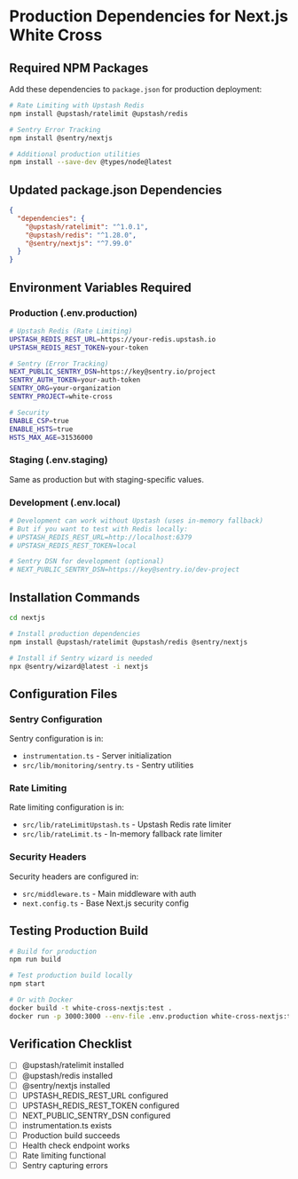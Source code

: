 # Production Dependencies for Next.js White Cross

## Required NPM Packages

Add these dependencies to `package.json` for production deployment:

```bash
# Rate Limiting with Upstash Redis
npm install @upstash/ratelimit @upstash/redis

# Sentry Error Tracking
npm install @sentry/nextjs

# Additional production utilities
npm install --save-dev @types/node@latest
```

## Updated package.json Dependencies

```json
{
  "dependencies": {
    "@upstash/ratelimit": "^1.0.1",
    "@upstash/redis": "^1.28.0",
    "@sentry/nextjs": "^7.99.0"
  }
}
```

## Environment Variables Required

### Production (.env.production)

```bash
# Upstash Redis (Rate Limiting)
UPSTASH_REDIS_REST_URL=https://your-redis.upstash.io
UPSTASH_REDIS_REST_TOKEN=your-token

# Sentry (Error Tracking)
NEXT_PUBLIC_SENTRY_DSN=https://key@sentry.io/project
SENTRY_AUTH_TOKEN=your-auth-token
SENTRY_ORG=your-organization
SENTRY_PROJECT=white-cross

# Security
ENABLE_CSP=true
ENABLE_HSTS=true
HSTS_MAX_AGE=31536000
```

### Staging (.env.staging)

Same as production but with staging-specific values.

### Development (.env.local)

```bash
# Development can work without Upstash (uses in-memory fallback)
# But if you want to test with Redis locally:
# UPSTASH_REDIS_REST_URL=http://localhost:6379
# UPSTASH_REDIS_REST_TOKEN=local

# Sentry DSN for development (optional)
# NEXT_PUBLIC_SENTRY_DSN=https://key@sentry.io/dev-project
```

## Installation Commands

```bash
cd nextjs

# Install production dependencies
npm install @upstash/ratelimit @upstash/redis @sentry/nextjs

# Install if Sentry wizard is needed
npx @sentry/wizard@latest -i nextjs
```

## Configuration Files

### Sentry Configuration

Sentry configuration is in:
- `instrumentation.ts` - Server initialization
- `src/lib/monitoring/sentry.ts` - Sentry utilities

### Rate Limiting

Rate limiting configuration is in:
- `src/lib/rateLimitUpstash.ts` - Upstash Redis rate limiter
- `src/lib/rateLimit.ts` - In-memory fallback rate limiter

### Security Headers

Security headers are configured in:
- `src/middleware.ts` - Main middleware with auth
- `next.config.ts` - Base Next.js security config

## Testing Production Build

```bash
# Build for production
npm run build

# Test production build locally
npm start

# Or with Docker
docker build -t white-cross-nextjs:test .
docker run -p 3000:3000 --env-file .env.production white-cross-nextjs:test
```

## Verification Checklist

- [ ] @upstash/ratelimit installed
- [ ] @upstash/redis installed
- [ ] @sentry/nextjs installed
- [ ] UPSTASH_REDIS_REST_URL configured
- [ ] UPSTASH_REDIS_REST_TOKEN configured
- [ ] NEXT_PUBLIC_SENTRY_DSN configured
- [ ] instrumentation.ts exists
- [ ] Production build succeeds
- [ ] Health check endpoint works
- [ ] Rate limiting functional
- [ ] Sentry capturing errors
